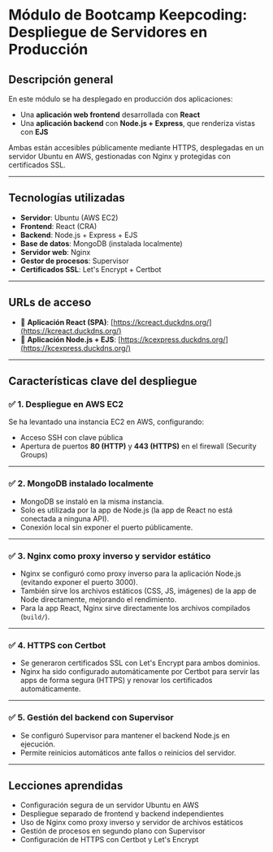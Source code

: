 # Módulo de Bootcamp Keepcoding: Despliegue de Servidores en Producción

## Descripción general

En este módulo se ha desplegado en producción dos aplicaciones:

- Una **aplicación web frontend** desarrollada con **React**
- Una **aplicación backend** con **Node.js + Express**, que renderiza vistas con **EJS**

Ambas están accesibles públicamente mediante HTTPS, desplegadas en un servidor Ubuntu en AWS, gestionadas con Nginx y protegidas con certificados SSL.

---

## Tecnologías utilizadas

- **Servidor**: Ubuntu (AWS EC2)
- **Frontend**: React (CRA)
- **Backend**: Node.js + Express + EJS
- **Base de datos**: MongoDB (instalada localmente)
- **Servidor web**: Nginx
- **Gestor de procesos**: Supervisor
- **Certificados SSL**: Let's Encrypt + Certbot

---

## URLs de acceso

- 🔗 **Aplicación React (SPA)**: [https://kcreact.duckdns.org/](https://kcreact.duckdns.org/)
- 🔗 **Aplicación Node.js + EJS**: [https://kcexpress.duckdns.org/](https://kcexpress.duckdns.org/)

---

## Características clave del despliegue

### ✅ 1. Despliegue en AWS EC2

Se ha levantado una instancia EC2 en AWS, configurando:

- Acceso SSH con clave pública
- Apertura de puertos **80 (HTTP)** y **443 (HTTPS)** en el firewall (Security Groups)

---

### ✅ 2. MongoDB instalado localmente

- MongoDB se instaló en la misma instancia.
- Solo es utilizada por la app de Node.js (la app de React no está conectada a ninguna API).
- Conexión local sin exponer el puerto públicamente.

---

### ✅ 3. Nginx como proxy inverso y servidor estático

- Nginx se configuró como proxy inverso para la aplicación Node.js (evitando exponer el puerto 3000).
- También sirve los archivos estáticos (CSS, JS, imágenes) de la app de Node directamente, mejorando el rendimiento.
- Para la app React, Nginx sirve directamente los archivos compilados (`build/`).

---

### ✅ 4. HTTPS con Certbot

- Se generaron certificados SSL con Let's Encrypt para ambos dominios.
- Nginx ha sido configurado automáticamente por Certbot para servir las apps de forma segura (HTTPS) y renovar los certificados automáticamente.

---

### ✅ 5. Gestión del backend con Supervisor

- Se configuró Supervisor para mantener el backend Node.js en ejecución.
- Permite reinicios automáticos ante fallos o reinicios del servidor.

---

## Lecciones aprendidas

- Configuración segura de un servidor Ubuntu en AWS
- Despliegue separado de frontend y backend independientes
- Uso de Nginx como proxy inverso y servidor de archivos estáticos
- Gestión de procesos en segundo plano con Supervisor
- Configuración de HTTPS con Certbot y Let's Encrypt
